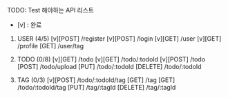 TODO: Test 해야하는 API 리스트
- [v] : 완료

1. USER (4/5)
[v][POST] /register
[v][POST] /login
[v][GET] /user
[v][GET] /profile
[GET] /user/tag

2. TODO (0/8)
[v][GET] /todo
[v][GET] /todo/:todoId
[v][POST] /todo
[POST] /todo/upload
[PUT] /todo/:todoId
[DELETE] /todo/:todoId


3. TAG (0/3)
[v][POST] /todo/:todoId/tag
[GET] /tag
[GET] /todo/:todoId/tag
[PUT] /tag/:tagId
[DELETE] /tag/:tagId
